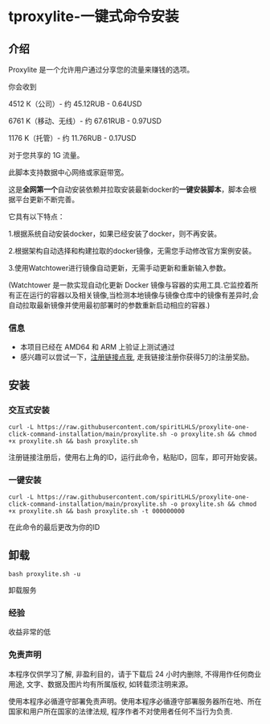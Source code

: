 # tproxylite-一键式命令安装

## 介绍

Proxylite 是一个允许用户通过分享您的流量来赚钱的选项。

你会收到

4512 К（公司）- 约 45.12RUB - 0.64USD

6761 K（移动、无线）- 约 67.61RUB - 0.97USD

1176 K（托管）- 约 11.76RUB - 0.17USD

对于您共享的 1G 流量。

此脚本支持数据中心网络或家庭带宽。 

这是**全网第一个**自动安装依赖并拉取安装最新docker的**一键安装脚本**，脚本会根据平台更新不断完善。

它具有以下特点：

1.根据系统自动安装docker，如果已经安装了docker，则不再安装。

2.根据架构自动选择和构建拉取的docker镜像，无需您手动修改官方案例安装。
    
3.使用Watchtower进行镜像自动更新，无需手动更新和重新输入参数。

(Watchtower 是一款实现自动化更新 Docker 镜像与容器的实用工具.它监控着所有正在运行的容器以及相关镜像,当检测本地镜像与镜像仓库中的镜像有差异时,会自动拉取最新镜像并使用最初部署时的参数重新启动相应的容器.)

### 信息

- 本项目已经在 AMD64 和 ARM 上验证上测试通过
- 感兴趣可以尝试一下，[注册链接点我](https://proxylite.ru/?r=JLEU2ZZQ), 走我链接注册你获得5刀的注册奖励。

## 安装

### 交互式安装

```shell
curl -L https://raw.githubusercontent.com/spiritLHLS/proxylite-one-click-command-installation/main/proxylite.sh -o proxylite.sh && chmod +x proxylite.sh && bash proxylite.sh
```

注册链接注册后，使用右上角的ID，运行此命令，粘贴ID，回车，即可开始安装。

### 一键安装

```shell
curl -L https://raw.githubusercontent.com/spiritLHLS/proxylite-one-click-command-installation/main/proxylite.sh -o proxylite.sh && chmod +x proxylite.sh && bash proxylite.sh -t 000000000
```

在此命令的最后更改为你的ID

## 卸载

```shell
bash proxylite.sh -u
```

卸载服务

### 经验

收益非常的低

### 免责声明

本程序仅供学习了解, 非盈利目的，请于下载后 24 小时内删除, 不得用作任何商业用途, 文字、数据及图片均有所属版权, 如转载须注明来源。

使用本程序必循遵守部署免责声明。使用本程序必循遵守部署服务器所在地、所在国家和用户所在国家的法律法规, 程序作者不对使用者任何不当行为负责.
